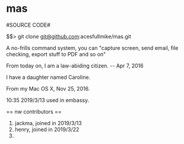 # mas
#SOURCE CODE#

$$> git clone git@github.com:acesfullmike/mas.git

A no-frills command system, you can "capture screen, send email, file checking, export stuff to PDF and so on"

From today on, I am a law-abiding citizen. -- Apr 7, 2016

I have a daughter named Caroline.

From my Mac OS X, Nov 25, 2016.

10:35 2019/3/13 used in embassy.

== nw contributors ==
1. jackma, joined in 2019/3/13
2. henry,  joined in 2019/3/22
3.
